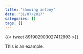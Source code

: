 ```yaml
---
title: "showing antony"
date: "31/07/2017"
categories: []
tags: []
---
```

{{< tweet 891902903027412993 >}}

This is an example. 

<!--more-->

